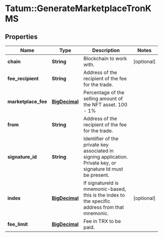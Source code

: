 # Tatum::GenerateMarketplaceTronKMS

## Properties
Name | Type | Description | Notes
------------ | ------------- | ------------- | -------------
**chain** | **String** | Blockchain to work with. | [optional] 
**fee_recipient** | **String** | Address of the recipient of the fee for the trade. | 
**marketplace_fee** | [**BigDecimal**](BigDecimal.md) | Percentage of the selling amount of the NFT asset. 100 - 1% | 
**from** | **String** | Address of the recipient of the fee for the trade. | 
**signature_id** | **String** | Identifier of the private key associated in signing application. Private key, or signature Id must be present. | 
**index** | [**BigDecimal**](BigDecimal.md) | If signatureId is mnemonic-based, this is the index to the specific address from that mnemonic. | [optional] 
**fee_limit** | [**BigDecimal**](BigDecimal.md) | Fee in TRX to be paid. | 

